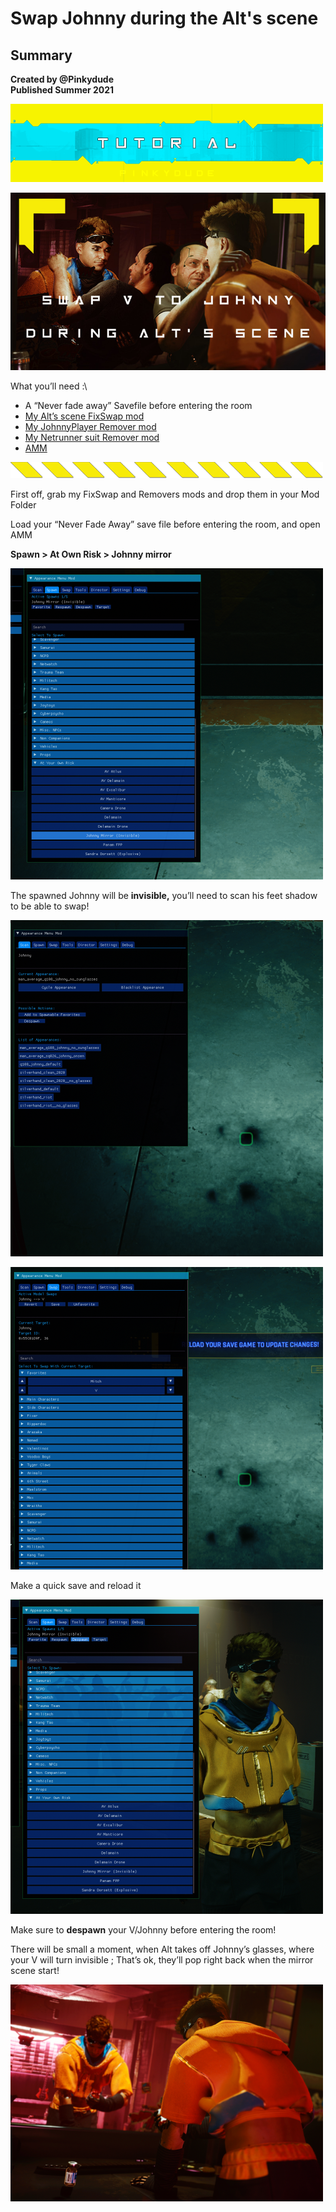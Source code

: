 # Swap Johnny during the Alt's scene

## Summary <a href="#summary" id="summary"></a>

**Created by @Pinkydude**\
**Published Summer 2021**

![](<../../.gitbook/assets/0 (1) (2)>)

![](<../../.gitbook/assets/1 (3)>)

What you’ll need :\


* A “Never fade away” Savefile before entering the room
* [My Alt’s scene FixSwap mod](https://www.nexusmods.com/cyberpunk2077/mods/2779)
* [My JohnnyPlayer Remover mod](https://www.nexusmods.com/cyberpunk2077/mods/2628)
* [My Netrunner suit Remover mod](https://www.nexusmods.com/cyberpunk2077/mods/2628)
* [AMM](https://www.nexusmods.com/cyberpunk2077/mods/790?tab=description)

![](<../../.gitbook/assets/2 (1)>)

First off, grab my FixSwap and Removers mods and drop them in your Mod Folder

Load your “Never Fade Away” save file before entering the room, and open AMM

**Spawn > At Own Risk > Johnny mirror**

![](<../../.gitbook/assets/3 (2)>)

The spawned Johnny will be **invisible,** you’ll need to scan his feet shadow to be able to swap!

![](<../../.gitbook/assets/4 (1)>)

![](../../.gitbook/assets/5)

Make a quick save and reload it

![](<../../.gitbook/assets/6 (1)>)

Make sure to **despawn** your V/Johnny before entering the room!

There will be small a moment, when Alt takes off Johnny’s glasses, where your V will turn invisible ; That’s ok, they’ll pop right back when the mirror scene start!

![](<../../.gitbook/assets/7 (1)>)
